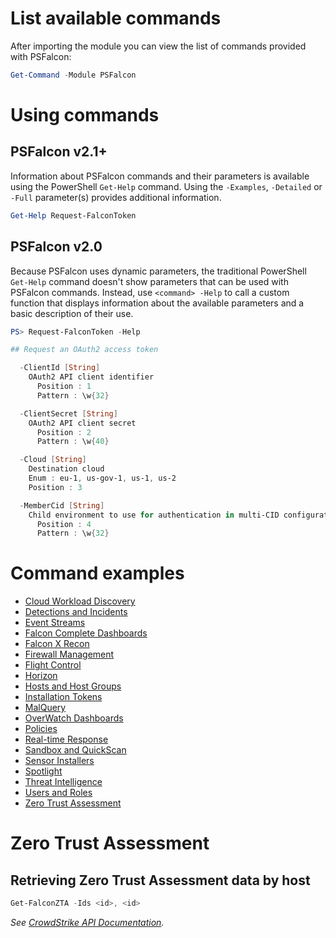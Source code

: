 # List available commands
After importing the module you can view the list of commands provided with PSFalcon:
```powershell
Get-Command -Module PSFalcon
```
# Using commands
## PSFalcon v2.1+
Information about PSFalcon commands and their parameters is available using the PowerShell `Get-Help` command. Using the `-Examples`, `-Detailed` or `-Full` parameter(s) provides additional information.
```powershell
Get-Help Request-FalconToken
```
## PSFalcon v2.0
Because PSFalcon uses dynamic parameters, the traditional PowerShell `Get-Help` command doesn't show parameters that can be used with PSFalcon commands. Instead, use `<command> -Help` to call a custom function that displays information about the available parameters and a basic description of their use.
```powershell
PS> Request-FalconToken -Help

## Request an OAuth2 access token

  -ClientId [String]
    OAuth2 API client identifier
      Position : 1
      Pattern : \w{32}

  -ClientSecret [String]
    OAuth2 API client secret
      Position : 2
      Pattern : \w{40}

  -Cloud [String]
    Destination cloud
    Enum : eu-1, us-gov-1, us-1, us-2  
    Position : 3

  -MemberCid [String]
    Child environment to use for authentication in multi-CID configurations
      Position : 4
      Pattern : \w{32}
```
# Command examples
* [Cloud Workload Discovery](https://github.com/CrowdStrike/psfalcon/wiki/Cloud-Workload-Discovery)
* [Detections and Incidents](https://github.com/CrowdStrike/psfalcon/wiki/Detections-and-Incidents)
* [Event Streams](https://github.com/CrowdStrike/psfalcon/wiki/Event-Streams)
* [Falcon Complete Dashboards](https://github.com/CrowdStrike/psfalcon/wiki/Falcon-Complete-Dashboards)
* [Falcon X Recon](https://github.com/CrowdStrike/psfalcon/wiki/Falcon-X-Recon)
* [Firewall Management](https://github.com/CrowdStrike/psfalcon/wiki/Firewall-Management)
* [Flight Control](https://github.com/CrowdStrike/psfalcon/wiki/Flight-Control)
* [Horizon](https://github.com/CrowdStrike/psfalcon/wiki/Horizon)
* [Hosts and Host Groups](https://github.com/CrowdStrike/psfalcon/wiki/Hosts-and-Host-Groups)
* [Installation Tokens](https://github.com/CrowdStrike/psfalcon/wiki/Installation-Tokens)
* [MalQuery](https://github.com/CrowdStrike/psfalcon/wiki/MalQuery)
* [OverWatch Dashboards](https://github.com/CrowdStrike/psfalcon/wiki/OverWatch-Dashboards)
* [Policies](https://github.com/CrowdStrike/psfalcon/wiki/Policies)
* [Real-time Response](https://github.com/CrowdStrike/psfalcon/wiki/Real-time-Response)
* [Sandbox and QuickScan](https://github.com/CrowdStrike/psfalcon/wiki/Sandbox-and-QuickScan)
* [Sensor Installers](https://github.com/CrowdStrike/psfalcon/wiki/Sensor-Installers)
* [Spotlight](https://github.com/CrowdStrike/psfalcon/wiki/Spotlight)
* [Threat Intelligence](https://github.com/CrowdStrike/psfalcon/wiki/Threat-Intelligence)
* [Users and Roles](https://github.com/CrowdStrike/psfalcon/wiki/Users-and-Roles)
* [Zero Trust Assessment](https://github.com/CrowdStrike/psfalcon/wiki/Using-Commands#zero-trust-assessment-1)

# Zero Trust Assessment
## Retrieving Zero Trust Assessment data by host
```powershell
Get-FalconZTA -Ids <id>, <id>
```
_See [CrowdStrike API Documentation](https://falcon.crowdstrike.com/support/documentation/156/zero-trust-assessment-apis)._